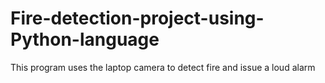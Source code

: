 # Fire-detection-project-using-Python-language
This program uses the laptop camera to detect fire and issue a loud alarm 
